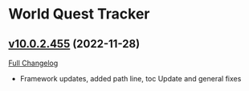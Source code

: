 # World Quest Tracker

## [v10.0.2.455](https://github.com/Tercioo/World-Quest-Tracker/tree/v10.0.2.455) (2022-11-28)
[Full Changelog](https://github.com/Tercioo/World-Quest-Tracker/compare/v10.0.0.454...v10.0.2.455) 

- Framework updates, added path line, toc Update and general fixes  
